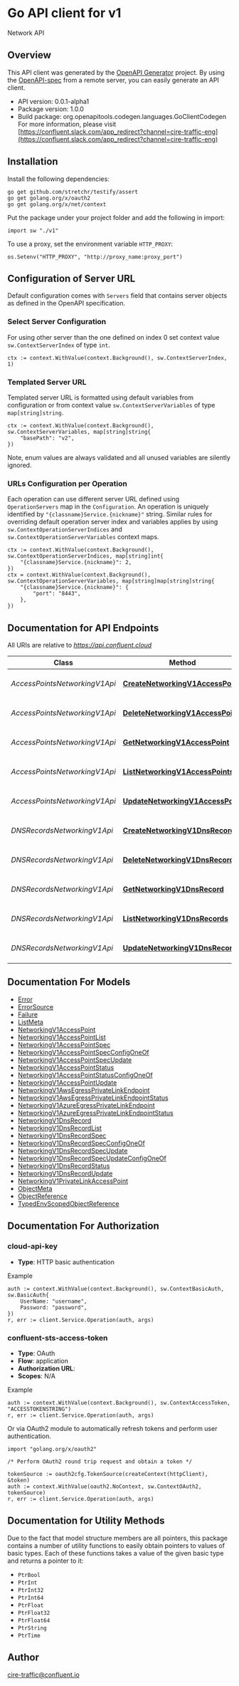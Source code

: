 # Go API client for v1

Network API

## Overview
This API client was generated by the [OpenAPI Generator](https://openapi-generator.tech) project.  By using the [OpenAPI-spec](https://www.openapis.org/) from a remote server, you can easily generate an API client.

- API version: 0.0.1-alpha1
- Package version: 1.0.0
- Build package: org.openapitools.codegen.languages.GoClientCodegen
For more information, please visit [https://confluent.slack.com/app_redirect?channel=cire-traffic-eng](https://confluent.slack.com/app_redirect?channel=cire-traffic-eng)

## Installation

Install the following dependencies:

```shell
go get github.com/stretchr/testify/assert
go get golang.org/x/oauth2
go get golang.org/x/net/context
```

Put the package under your project folder and add the following in import:

```golang
import sw "./v1"
```

To use a proxy, set the environment variable `HTTP_PROXY`:

```golang
os.Setenv("HTTP_PROXY", "http://proxy_name:proxy_port")
```

## Configuration of Server URL

Default configuration comes with `Servers` field that contains server objects as defined in the OpenAPI specification.

### Select Server Configuration

For using other server than the one defined on index 0 set context value `sw.ContextServerIndex` of type `int`.

```golang
ctx := context.WithValue(context.Background(), sw.ContextServerIndex, 1)
```

### Templated Server URL

Templated server URL is formatted using default variables from configuration or from context value `sw.ContextServerVariables` of type `map[string]string`.

```golang
ctx := context.WithValue(context.Background(), sw.ContextServerVariables, map[string]string{
	"basePath": "v2",
})
```

Note, enum values are always validated and all unused variables are silently ignored.

### URLs Configuration per Operation

Each operation can use different server URL defined using `OperationServers` map in the `Configuration`.
An operation is uniquely identified by `"{classname}Service.{nickname}"` string.
Similar rules for overriding default operation server index and variables applies by using `sw.ContextOperationServerIndices` and `sw.ContextOperationServerVariables` context maps.

```
ctx := context.WithValue(context.Background(), sw.ContextOperationServerIndices, map[string]int{
	"{classname}Service.{nickname}": 2,
})
ctx = context.WithValue(context.Background(), sw.ContextOperationServerVariables, map[string]map[string]string{
	"{classname}Service.{nickname}": {
		"port": "8443",
	},
})
```

## Documentation for API Endpoints

All URIs are relative to *https://api.confluent.cloud*

Class | Method | HTTP request | Description
------------ | ------------- | ------------- | -------------
*AccessPointsNetworkingV1Api* | [**CreateNetworkingV1AccessPoint**](docs/AccessPointsNetworkingV1Api.md#createnetworkingv1accesspoint) | **Post** /networking/v1/access-points | Create an Access Point
*AccessPointsNetworkingV1Api* | [**DeleteNetworkingV1AccessPoint**](docs/AccessPointsNetworkingV1Api.md#deletenetworkingv1accesspoint) | **Delete** /networking/v1/access-points/{id} | Delete an Access Point
*AccessPointsNetworkingV1Api* | [**GetNetworkingV1AccessPoint**](docs/AccessPointsNetworkingV1Api.md#getnetworkingv1accesspoint) | **Get** /networking/v1/access-points/{id} | Read an Access Point
*AccessPointsNetworkingV1Api* | [**ListNetworkingV1AccessPoints**](docs/AccessPointsNetworkingV1Api.md#listnetworkingv1accesspoints) | **Get** /networking/v1/access-points | List of Access Points
*AccessPointsNetworkingV1Api* | [**UpdateNetworkingV1AccessPoint**](docs/AccessPointsNetworkingV1Api.md#updatenetworkingv1accesspoint) | **Patch** /networking/v1/access-points/{id} | Update an Access Point
*DNSRecordsNetworkingV1Api* | [**CreateNetworkingV1DnsRecord**](docs/DNSRecordsNetworkingV1Api.md#createnetworkingv1dnsrecord) | **Post** /networking/v1/dns-records | Create a DNS Record
*DNSRecordsNetworkingV1Api* | [**DeleteNetworkingV1DnsRecord**](docs/DNSRecordsNetworkingV1Api.md#deletenetworkingv1dnsrecord) | **Delete** /networking/v1/dns-records/{id} | Delete a DNS Record
*DNSRecordsNetworkingV1Api* | [**GetNetworkingV1DnsRecord**](docs/DNSRecordsNetworkingV1Api.md#getnetworkingv1dnsrecord) | **Get** /networking/v1/dns-records/{id} | Read a DNS Record
*DNSRecordsNetworkingV1Api* | [**ListNetworkingV1DnsRecords**](docs/DNSRecordsNetworkingV1Api.md#listnetworkingv1dnsrecords) | **Get** /networking/v1/dns-records | List of DNS Records
*DNSRecordsNetworkingV1Api* | [**UpdateNetworkingV1DnsRecord**](docs/DNSRecordsNetworkingV1Api.md#updatenetworkingv1dnsrecord) | **Patch** /networking/v1/dns-records/{id} | Update a DNS Record


## Documentation For Models

 - [Error](docs/Error.md)
 - [ErrorSource](docs/ErrorSource.md)
 - [Failure](docs/Failure.md)
 - [ListMeta](docs/ListMeta.md)
 - [NetworkingV1AccessPoint](docs/NetworkingV1AccessPoint.md)
 - [NetworkingV1AccessPointList](docs/NetworkingV1AccessPointList.md)
 - [NetworkingV1AccessPointSpec](docs/NetworkingV1AccessPointSpec.md)
 - [NetworkingV1AccessPointSpecConfigOneOf](docs/NetworkingV1AccessPointSpecConfigOneOf.md)
 - [NetworkingV1AccessPointSpecUpdate](docs/NetworkingV1AccessPointSpecUpdate.md)
 - [NetworkingV1AccessPointStatus](docs/NetworkingV1AccessPointStatus.md)
 - [NetworkingV1AccessPointStatusConfigOneOf](docs/NetworkingV1AccessPointStatusConfigOneOf.md)
 - [NetworkingV1AccessPointUpdate](docs/NetworkingV1AccessPointUpdate.md)
 - [NetworkingV1AwsEgressPrivateLinkEndpoint](docs/NetworkingV1AwsEgressPrivateLinkEndpoint.md)
 - [NetworkingV1AwsEgressPrivateLinkEndpointStatus](docs/NetworkingV1AwsEgressPrivateLinkEndpointStatus.md)
 - [NetworkingV1AzureEgressPrivateLinkEndpoint](docs/NetworkingV1AzureEgressPrivateLinkEndpoint.md)
 - [NetworkingV1AzureEgressPrivateLinkEndpointStatus](docs/NetworkingV1AzureEgressPrivateLinkEndpointStatus.md)
 - [NetworkingV1DnsRecord](docs/NetworkingV1DnsRecord.md)
 - [NetworkingV1DnsRecordList](docs/NetworkingV1DnsRecordList.md)
 - [NetworkingV1DnsRecordSpec](docs/NetworkingV1DnsRecordSpec.md)
 - [NetworkingV1DnsRecordSpecConfigOneOf](docs/NetworkingV1DnsRecordSpecConfigOneOf.md)
 - [NetworkingV1DnsRecordSpecUpdate](docs/NetworkingV1DnsRecordSpecUpdate.md)
 - [NetworkingV1DnsRecordSpecUpdateConfigOneOf](docs/NetworkingV1DnsRecordSpecUpdateConfigOneOf.md)
 - [NetworkingV1DnsRecordStatus](docs/NetworkingV1DnsRecordStatus.md)
 - [NetworkingV1DnsRecordUpdate](docs/NetworkingV1DnsRecordUpdate.md)
 - [NetworkingV1PrivateLinkAccessPoint](docs/NetworkingV1PrivateLinkAccessPoint.md)
 - [ObjectMeta](docs/ObjectMeta.md)
 - [ObjectReference](docs/ObjectReference.md)
 - [TypedEnvScopedObjectReference](docs/TypedEnvScopedObjectReference.md)


## Documentation For Authorization



### cloud-api-key

- **Type**: HTTP basic authentication

Example

```golang
auth := context.WithValue(context.Background(), sw.ContextBasicAuth, sw.BasicAuth{
    UserName: "username",
    Password: "password",
})
r, err := client.Service.Operation(auth, args)
```


### confluent-sts-access-token


- **Type**: OAuth
- **Flow**: application
- **Authorization URL**: 
- **Scopes**: N/A

Example

```golang
auth := context.WithValue(context.Background(), sw.ContextAccessToken, "ACCESSTOKENSTRING")
r, err := client.Service.Operation(auth, args)
```

Or via OAuth2 module to automatically refresh tokens and perform user authentication.

```golang
import "golang.org/x/oauth2"

/* Perform OAuth2 round trip request and obtain a token */

tokenSource := oauth2cfg.TokenSource(createContext(httpClient), &token)
auth := context.WithValue(oauth2.NoContext, sw.ContextOAuth2, tokenSource)
r, err := client.Service.Operation(auth, args)
```


## Documentation for Utility Methods

Due to the fact that model structure members are all pointers, this package contains
a number of utility functions to easily obtain pointers to values of basic types.
Each of these functions takes a value of the given basic type and returns a pointer to it:

* `PtrBool`
* `PtrInt`
* `PtrInt32`
* `PtrInt64`
* `PtrFloat`
* `PtrFloat32`
* `PtrFloat64`
* `PtrString`
* `PtrTime`

## Author

cire-traffic@confluent.io


